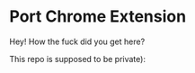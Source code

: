Port Chrome Extension
================================
Hey!
How the fuck did you get here?

This repo is supposed to be private):

